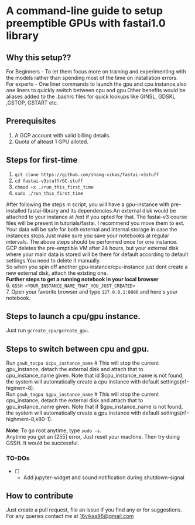 # A command-line guide to setup preemptible GPUs with fastai1.0 library

## Why this setup??
For Beginners - To let them focus more on training and experimenting with the models rather than spending most of the time on installation errors.<br>
For experts - One liner commands to launch the gpu and cpu instance,also one liners to quickly switch between cpu and gpu.Other benefits would be aliases added to the .bashrc files for quick lookups like GINSL, GDSKL ,GSTOP, GSTART etc.<br>


## Prerequisites
1. A GCP account with valid billing details.
2. Quota of alteast 1 GPU alloted.

## Steps for first-time
1. `git clone https://github.com/shang-vikas/fastai-v3stuff`
2. `cd fastai-v3stuff/GC-stuff`
3. `chmod +x ./run_this_first_time`   
4. `sudo ./run_this_first_time`   

After following the steps in script, you will have a gpu-instance with pre-installed fastai-library and its dependencies.An external disk would be attached to your instance at /ext if you opted for that.
The fastai-v3 course files will be present in tutorials/fastai. I recommend you move them to ext. Your data will be safe for both external and internal storage in case the instances stops.Just make sure you save your notebooks at regular intervals.
 The above steps should be performed once for one instance.<br>
 GCP deletes the pre-emptible VM after 24 hours, but your external disk where your main data is stored will be there for default according to default settings.You need to delete it manually.<br>
So when you spin off another gpu-instance/cpu-instance just dont create a new external disk, attach the existing one.<br>
**Further steps to get a running notebook in your local browser** <br>
6. `GSSH <YOUR_INSTANCE_NAME_THAT_YOU_JUST_CREATED>` <br>
7. Open your favorite browser and type `127.0.0.1:8080` and here's your notebook. <br>

## Steps to launch a cpu/gpu instance.
Just run `gcreate_cpu/gcreate_gpu`.

## Steps to switch between cpu and gpu.
Run `gswh_tocpu $cpu_instance_name` # This will stop the current gpu_instance, detach the external disk and attach that to cpu_instance_name given. Note that id $cpu_instance_name is not found, the system will automatically create a cpu instance with default settings(n1-higmem-8).<br>
Run `gswh_togpu $gpu_instance_name` # This will stop the current cpu_instance, detach the external disk and attach that to gpu_instance_name given. Note that if $gpu_instance_name is not found, the system will automatically create a gpu instance with default settings(n1-highmem-8,k80-1).


**Note**: 
To go root anytime, type `sudo -s`.<br>
Anytime you get an [255] error, Just reset your machine. Then try doing GSSH. It would be successful.<br>

### TO-DOs
- [ ] - Add jupyter-widget and sound notification during shutdown-signal
## How to contribute
Just create a pull request, file an issue if you find any or for suggestions. For any queries contact me at 16vikas96@gmail.com

